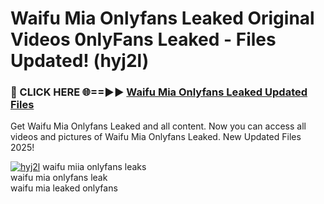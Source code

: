# Waifu Mia Onlyfans Leaked Original Videos 0nlyFans Leaked - Files Updated! (hyj2l)

<h3>🔴 CLICK HERE 🌐==►► <a href="https://tinyurl.com/2jnfzry5" rel="nofollow">Waifu Mia Onlyfans Leaked Updated Files</a></h3>

Get Waifu Mia Onlyfans Leaked and all content. Now you can access all videos and pictures of Waifu Mia Onlyfans Leaked. New Updated Files 2025!

[![hyj2l](https://i.imgur.com/GyGTBgg.gif)](https://tinyurl.com/2jnfzry5)
waifu miia onlyfans leaks<br>
waifu mia onlyfans leak<br>
waifu mia leaked onlyfans